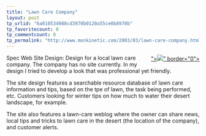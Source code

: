 ```yaml
---
title: "Lawn Care Company"
layout: post
tp_urlid: "6a010534988cd3970b0120a55ce0b8970b"
tp_favoritecount: 0
tp_commentcount: 0
tp_permalink: "http://www.monkinetic.com/2003/03/lawn-care-company.html"
---
```

<div style="float:right;margin-left:5"><a --="--" href="&lt;!--#enclosure filename=" linkonly="true" trugreen.jpg"="trugreen.jpg&quot;" urlonly="true">&quot;&gt;<img --="--" linkonly="true" src="&lt;!--#enclosure filename=" trugreensm.jpg"="trugreenSm.jpg&quot;" urlonly="true" />&quot; border=&quot;0&quot;&gt;</a></div>
Spec Web Site Design: Design for a local lawn care company. The company has no site currently. In my design I tried to develop a look that was professional yet friendly. 

The site design features a searchable resource database of lawn care information and tips, based on the tpe of lawn, the task being performed, etc. Customers looking for winter tips on how much to water their desert landscape, for example.

The site also features a lawn-care weblog where the owner can share news, local tips and tricks to lawn care in the desert (the location of the company), and customer alerts.
